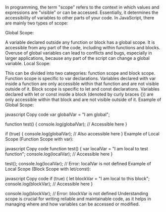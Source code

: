 In programming, the term "scope" refers to the context in which values and expressions are "visible" or can be accessed. Essentially, it determines the accessibility of variables to other parts of your code. In JavaScript, there are mainly two types of scope:

Global Scope:

A variable declared outside any function or block has a global scope.
It is accessible from any part of the code, including within functions and blocks.
Overuse of global variables can lead to conflicts and bugs, especially in larger applications, because any part of the script can change a global variable.
Local Scope:

This can be divided into two categories: function scope and block scope.
Function scope is specific to var declarations. Variables declared with var inside a function are only accessible within that function and are not visible outside of it.
Block scope is specific to let and const declarations. Variables declared with let or const inside a block (denoted by curly braces {}) are only accessible within that block and are not visible outside of it.
Example of Global Scope:

javascript
Copy code
var globalVar = "I am global";

function test() {
    console.log(globalVar); // Accessible here
}

if (true) {
    console.log(globalVar); // Also accessible here
}
Example of Local Scope (Function Scope with var):

javascript
Copy code
function test() {
    var localVar = "I am local to test function";
    console.log(localVar); // Accessible here
}

test();
console.log(localVar); // Error: localVar is not defined
Example of Local Scope (Block Scope with let/const):

javascript
Copy code
if (true) {
    let blockVar = "I am local to this block";
    console.log(blockVar); // Accessible here
}

console.log(blockVar); // Error: blockVar is not defined
Understanding scope is crucial for writing reliable and maintainable code, as it helps in managing where and how variables can be accessed or modified.